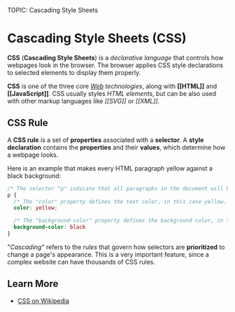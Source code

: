 TOPIC: Cascading Style Sheets

# Cascading Style Sheets (CSS)

**CSS** (**Cascading Style Sheets**) is a *declarative language* that controls how webpages look in the
browser. The browser applies CSS style declarations to selected elements to display them properly.

**CSS** is one of the three core *[Web](/en/glossary/World_Wide_Web) technologies*, along with **[[HTML]]**
and **[[JavaScript]]**. CSS usually styles *HTML elements*, but can be also used with other markup
languages like *[[SVG]]* or *[[XML]]*.

## CSS Rule

A **CSS rule** is a set of **properties** associated with a **selector**.
A **style declaration** contains the **properties** and their **values**,
which determine how a webpage looks.

Here is an example that makes every
HTML paragraph yellow against a black background:

```css
/* The selector "p" indicate that all paragraphs in the document will be affected by that rule */
p {
  /* The "color" property defines the text color, in this case yellow. */
  color: yellow;

  /* The "background-color" property defines the background color, in this case black. */
  background-color: black
}
```

"*Cascading*" refers to the *rules* that govern how selectors are **prioritized** to change a page's
appearance. This is a very important feature, since a complex website can have thousands of CSS rules.

## Learn More

- [CSS on Wikipedia](https://en.wikipedia.org/wiki/CSS)
